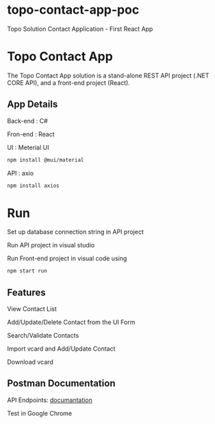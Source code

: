 # topo-contact-app-poc
 Topo Solution Contact Application - First React App

# Topo Contact App

The Topo Contact App solution is a stand-alone REST API project (.NET CORE API), and a
front-end project (React).

## App Details

Back-end : C# 

Fron-end : React 

UI : Meterial UI
```bash
npm install @mui/material
```

API : axio 
```bash
npm install axios
```

# Run

Set up database connection string in API project

Run API project in visual studio

Run Front-end project in visual code using
```bash
npm start run
```

## Features

View Contact List 

Add/Update/Delete Contact from the UI Form

Search/Validate Contacts

Import vcard and Add/Update Contact

Download vcard

## Postman Documentation

API Endpoints:  [documantation](https://documenter.getpostman.com/view/11326274/UVRAHSPh)

Test in Google Chrome
